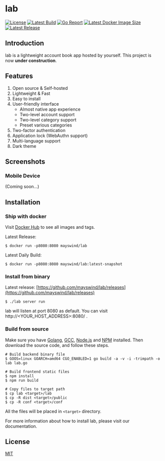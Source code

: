 # lab
[![License](https://img.shields.io/github/license/mayswind/lab.svg?style=flat)](https://github.com/mayswind/lab/blob/master/LICENSE)
[![Latest Build](https://img.shields.io/docker/cloud/build/mayswind/lab.svg?style=flat)](https://hub.docker.com/r/mayswind/lab/builds)
[![Go Report](https://goreportcard.com/badge/github.com/mayswind/lab)](https://goreportcard.com/report/github.com/mayswind/lab)
[![Latest Docker Image Size](https://img.shields.io/docker/image-size/mayswind/lab.svg?style=flat)](https://hub.docker.com/r/mayswind/lab)
[![Latest Release](https://img.shields.io/github/release/mayswind/lab.svg?style=flat)](https://github.com/mayswind/lab/releases)

## Introduction
lab is a lightweight account book app hosted by yourself. This project is now **under construction**.

## Features
1. Open source & Self-hosted
2. Lightweight & Fast
3. Easy to install
4. User-friendly interface
    * Almost native app experience
    * Two-level account support
    * Two-level category support
    * Preset various categories
5. Two-factor authentication
6. Application lock (WebAuthn support)
7. Multi-language support
8. Dark theme

## Screenshots
### Mobile Device
(Coming soon...)

## Installation
### Ship with docker
Visit [Docker Hub](https://hub.docker.com/r/mayswind/lab) to see all images and tags.

Latest Release:

    $ docker run -p8080:8080 mayswind/lab

Latest Daily Build:

    $ docker run -p8080:8080 mayswind/lab:latest-snapshot

### Install from binary

Latest release: [https://github.com/mayswind/lab/releases](https://github.com/mayswind/lab/releases)

    $ ./lab server run

lab will listen at port 8080 as default. You can visit http://<YOUR_HOST_ADDRESS>:8080/ .

### Build from source

Make sure you have [Golang](https://golang.org/), [GCC](http://gcc.gnu.org/), [Node.js](https://nodejs.org/) and [NPM](https://www.npmjs.com/) installed. Then download the source code, and follow these steps.

    # Build backend binary file
    $ GOOS=linux GOARCH=amd64 CGO_ENABLED=1 go build -a -v -i -trimpath -o lab lab.go

    # Build frontend static files
    $ npm install
    $ npm run build

    # Copy files to target path
    $ cp lab <target>/lab
    $ cp -R dist <target>/public
    $ cp -R conf <target>/conf

All the files will be placed in `<target>` directory.

For more information about how to install lab, please visit our documentation.

## License
[MIT](https://github.com/mayswind/lab/blob/master/LICENSE)
